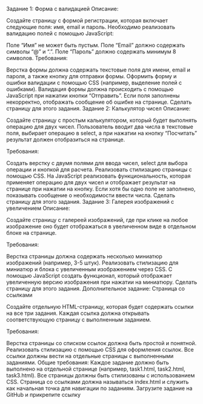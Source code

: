 Задание 1: Форма с валидацией
Описание:

Создайте страницу с формой регистрации, которая включает следующие поля: имя, email и пароль. Необходимо реализовать валидацию полей с помощью JavaScript:

Поле “Имя” не может быть пустым.
Поле “Email” должно содержать символы “@” и “.”.
Поле “Пароль” должно содержать минимум 8 символов.
Требования:

Верстка формы должна содержать текстовые поля для имени, email и пароля, а также кнопку для отправки формы.
Оформить форму и ошибки валидации с помощью CSS (например, выделение полей с ошибками).
Валидация формы должна происходить с помощью JavaScript при нажатии кнопки “Отправить”.
Если поля заполнены некорректно, отображать сообщение об ошибке на странице.
Сделать страницу для этого задания.
Задание 2: Калькулятор чисел
Описание:

Создайте страницу с простым калькулятором, который будет выполнять операцию для двух чисел. Пользователь вводит два числа в текстовые поля, выбирает операцию в select, а при нажатии на кнопку “Посчитать” результат должен отобразиться на странице.

Требования:

Создать верстку с двумя полями для ввода чисел, select для выбора операции и кнопкой для расчета.
Реализовать стилизацию страницы с помощью CSS.
На JavaScript реализовать функциональность, которая применяет операцию для двух чисел и отображает результат на странице при нажатии на кнопку.
Если хотя бы одно поле не заполнено, показывать сообщение о необходимости ввести числа.
Сделать страницу для этого задания.
Задание 3: Галерея изображений с увеличением
Описание:

Создайте страницу с галереей изображений, где при клике на любое изображение оно будет отображаться в увеличенном виде в отдельном блоке на странице.

Требования:

Верстка страницы должна содержать несколько миниатюр изображений (например, 3-5 штук).
Реализовать стилизацию для миниатюр и блока с увеличенным изображением через CSS.
С помощью JavaScript создать функционал, который отображает увеличенную версию изображения при нажатии на миниатюру.
Сделать страницу для этого задания.
Дополнительное задание:
Страница со ссылками

Создайте отдельную HTML-страницу, которая будет содержать ссылки на все три задания. Каждая ссылка должна открывать соответствующую страницу с выполненным заданием.

Требования:

Верстка страницы со списком ссылок должна быть простой и понятной.
Реализовать стилизацию с помощью CSS для оформления ссылок.
Все ссылки должны вести на отдельные страницы с выполненными заданиями.
Общие требования:
Каждое задание должно быть выполнено на отдельной странице (например, task1.html, task2.html, task3.html).
Все страницы должны быть стилизованы с использованием CSS.
Страница со ссылками должна называться index.html и служить как начальная точка для навигации по заданиям.
Загрузите задание на GitHub и прикрепите ссылку
